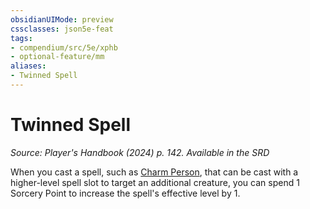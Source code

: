 ```yaml
---
obsidianUIMode: preview
cssclasses: json5e-feat
tags:
- compendium/src/5e/xphb
- optional-feature/mm
aliases:
- Twinned Spell
---
```

# Twinned Spell
*Source: Player's Handbook (2024) p. 142. Available in the <span title='Systems Reference Document (5.2)'>SRD</span>*  

When you cast a spell, such as [Charm Person](/3-Mechanics/CLI/spells/charm-person-xphb.md), that can be cast with a higher-level spell slot to target an additional creature, you can spend 1 Sorcery Point to increase the spell's effective level by 1.